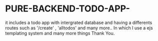 # PURE-BACKEND-TODO-APP-
it includes a todo app with intergrated database and having a differents routes such as '/create' , 'alltodos' and many more.. 
In which I use a ejs templating system and many more things 
Thank You.
